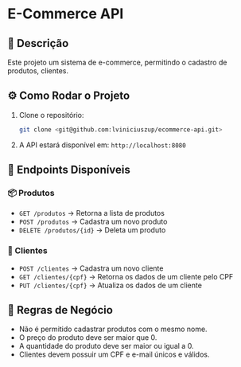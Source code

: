 # E-Commerce API

## 📌 Descrição
Este projeto um sistema de e-commerce, permitindo o cadastro de produtos, clientes.

## ⚙️ Como Rodar o Projeto
1. Clone o repositório:
   ```bash
   git clone <git@github.com:lviniciuszup/ecommerce-api.git>
   ```
2. A API estará disponível em: `http://localhost:8080`

## 📌 Endpoints Disponíveis
### 📦 Produtos
- `GET /produtos` → Retorna a lista de produtos
- `POST /produtos` → Cadastra um novo produto
- `DELETE /produtos/{id}` → Deleta um produto

### 🧑 Clientes
- `POST /clientes` → Cadastra um novo cliente
- `GET /clientes/{cpf}` → Retorna os dados de um cliente pelo CPF
- `PUT /clientes/{cpf}` → Atualiza os dados de um cliente

## 📜 Regras de Negócio
- Não é permitido cadastrar produtos com o mesmo nome.
- O preço do produto deve ser maior que 0.
- A quantidade do produto deve ser maior ou igual a 0.
- Clientes devem possuir um CPF e e-mail únicos e válidos.


